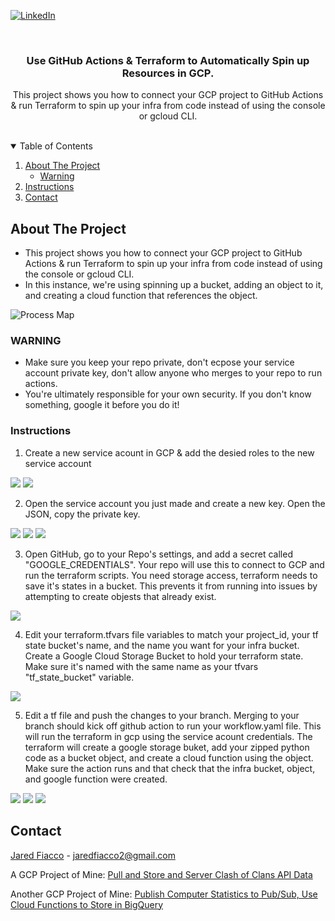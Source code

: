 <!-- PROJECT SHIELDS -->
[![LinkedIn][linkedin-shield]][linkedin-url]



<!-- PROJECT LOGO -->
<br />
<p align="center">

  <h3 align="center">Use GitHub Actions & Terraform to Automatically Spin up Resources in GCP.</h3>

  <p align="center">
    This project shows you how to connect your GCP project to GitHub Actions & run Terraform to spin up your infra from code instead of using the console or gcloud CLI. 
    <br />
    <br />
  </p>
</p>



<!-- TABLE OF CONTENTS -->
<details open="open">
  <summary>Table of Contents</summary>
  <ol>
    <li>
      <a href="#about-the-project">About The Project</a>
      <ul>
        <li><a href="#warning">Warning</a></li>
      </ul>
    </li>
    <li><a href="#instructions">Instructions</a></li>
    <li><a href="#contact">Contact</a></li>
  </ol>
</details>



<!-- ABOUT THE PROJECT -->
## About The Project

- This project shows you how to connect your GCP project to GitHub Actions & run Terraform to spin up your infra from code instead of using the console or gcloud CLI.  
- In this instance, we're using spinning up a bucket, adding an object to it, and creating a cloud function that references the object.

<img src="images\ProcessMap.png" alt="Process Map"/>


### WARNING
- Make sure you keep your repo private, don't ecpose your service account private key, don't allow anyone who merges to your repo to run actions. 
- You're ultimately responsible for your own security. If you don't know something, google it before you do it!

### Instructions

1. Create a new service acount in GCP & add the desied roles to the new service account
<img src="images\1. Create Service Account.png">
<img src="images\2. Add Roles To Service Account.png">

2. Open the service account you just made and create a new key. Open the JSON, copy the private key. 
<img src="images\3. Open Service Account.png">
<img src="images\4. Create Key.png">
<img src="images\5. Create JSON Key.png">

3. Open GitHub, go to your Repo's settings, and add a secret called "GOOGLE_CREDENTIALS". Your repo will use this to connect to GCP and run the terraform scripts. You need storage access, terraform needs to save it's states in a bucket. This prevents it from running into issues by attempting to create objests that already exist.
<img src="images\6. Add Private Key As GitHub Secret.png">

4. Edit your terraform.tfvars file variables to match your project_id, your tf state bucket's name, and the name you want for your infra bucket. Create a Google Cloud Storage Bucket to hold your terraform state. Make sure it's named with the same name as your tfvars "tf_state_bucket" variable. 
<img src="images\7. Create A Bucket To Hold The Terraform State.png">

5. Edit a tf file and push the changes to your branch. Merging to your branch should kick off github action to run your workflow.yaml file. This will run the terraform in gcp using the service acount credentials. The terraform will create a google storage buket, add your zipped python code as a bucket object, and create a cloud function using the object. Make sure the action runs and that check that the infra bucket, object, and google function were created.
<img src="images\8. Edit tf File - See GitHub Action Run.png">
<img src="images\9. Check Google Storage - See Infra Bucket & Storage Object The Action Created.png">
<img src="images\10. Check That Cloud Function Was Created.png">

<!-- CONTACT -->
## Contact

[Jared Fiacco](https://www.linkedin.com/in/jaredfiacco/) - jaredfiacco2@gmail.com

A GCP Project of Mine: [Pull and Store and Server Clash of Clans API Data](https://github.com/jaredfiacco2/ClashOfClans_API)

Another GCP Project of Mine: [Publish Computer Statistics to Pub/Sub, Use Cloud Functions to Store in BigQuery](https://github.com/jaredfiacco2/ComputerMonitoring_IOT)


<!-- MARKDOWN LINKS & IMAGES -->
<!-- https://www.markdownguide.org/basic-syntax/#reference-style-links -->
[linkedin-shield]: https://img.shields.io/badge/-LinkedIn-black.svg?style=for-the-badge&logo=linkedin&colorB=555
[linkedin-url]: https://www.linkedin.com/in/jaredfiacco/